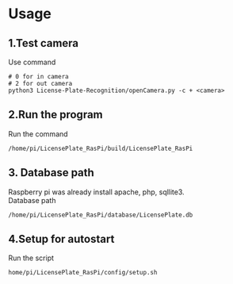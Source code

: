 # Usage

## 1.Test camera
Use command 
```
# 0 for in camera
# 2 for out camera 
python3 License-Plate-Recognition/openCamera.py -c + <camera>
```

## 2.Run the program
Run the command
```
/home/pi/LicensePlate_RasPi/build/LicensePlate_RasPi
```

## 3. Database path
Raspberry pi was already install apache, php, sqllite3.   
Database path
```
/home/pi/LicensePlate_RasPi/database/LicensePlate.db
```

## 4.Setup for autostart
Run the script
```
home/pi/LicensePlate_RasPi/config/setup.sh
```

